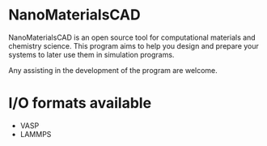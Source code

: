 # NanoMaterialsCAD

NanoMaterialsCAD is an open source tool for computational materials and chemistry science. This program aims to help you design and prepare your systems to later use them in simulation programs. 

Any assisting in the development of the program are welcome.

# I/O formats available
* VASP 
* LAMMPS
